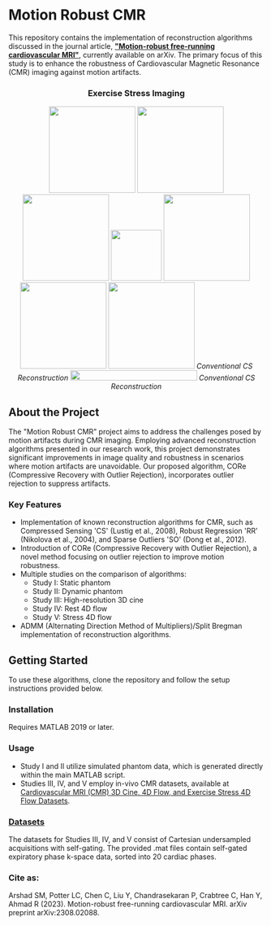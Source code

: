 # Motion Robust CMR

This repository contains the implementation of reconstruction algorithms discussed in the journal article, **["Motion-robust free-running cardiovascular MRI"](https://arxiv.org/abs/2308.02088)**, currently available on arXiv. The primary focus of this study is to enhance the robustness of Cardiovascular Magnetic Resonance (CMR) imaging against motion artifacts.
<p align="center">
  <h3 align="center">Exercise Stress Imaging</h3>
</p>
<p align="center">
  <img src="https://github.com/OSU-MR/motion-robust-CMR/assets/97550963/5ca0ff76-b84a-433f-ab53-3df9becaaf6e" height="170"/>
  <img src="https://github.com/OSU-MR/motion-robust-CMR/assets/97550963/1d14c2dc-047f-4a81-96e1-8940af78a3a0" height="170"/>
  <img src="https://github.com/OSU-MR/motion-robust-CMR/assets/97550963/fe8ad0c8-60b3-4d99-bbe3-794dab6009a7" height="170"/>
   <img src="https://github.com/OSU-MR/motion-robust-CMR/assets/97550963/bffd8697-082f-41a7-810b-2556f7321d41"height="100"/>
  <img src="https://github.com/OSU-MR/motion-robust-CMR/assets/97550963/457984bd-d556-4409-a0dc-e6d967d0fa4f" height="170"/>
  <img src="https://github.com/OSU-MR/motion-robust-CMR/assets/97550963/6873abb3-a6b2-4a3c-b824-a01b100d7404" height="170"/>
  <img src="https://github.com/OSU-MR/motion-robust-CMR/assets/97550963/b0a7ce42-0aac-4bd7-8f53-5bf85c7f6f01" height="170"/>
  <em>Conventional CS Reconstruction</em></span>
   <img src="https://github.com/OSU-MR/motion-robust-CMR/assets/97550963/db49819d-3aa0-4614-ad37-46f904f9bf22" width="250" height="20"/>
  <em>Conventional CS Reconstruction</em></span>
</div>

## About the Project

The "Motion Robust CMR" project aims to address the challenges posed by motion artifacts during CMR imaging. Employing advanced reconstruction algorithms presented in our research work, this project demonstrates significant improvements in image quality and robustness in scenarios where motion artifacts are unavoidable. Our proposed algorithm, CORe (Compressive Recovery with Outlier Rejection), incorporates outlier rejection to suppress artifacts.

### Key Features

- Implementation of known reconstruction algorithms for CMR, such as Compressed Sensing 'CS' (Lustig et al., 2008), Robust Regression 'RR' (Nikolova et al., 2004), and Sparse Outliers 'SO' (Dong et al., 2012).
- Introduction of CORe (Compressive Recovery with Outlier Rejection), a novel method focusing on outlier rejection to improve motion robustness.
- Multiple studies on the comparison of algorithms:
   - Study I: Static phantom
   - Study II: Dynamic phantom
   - Study III: High-resolution 3D cine
   - Study IV: Rest 4D flow
   - Study V: Stress 4D flow
- ADMM (Alternating Direction Method of Multipliers)/Split Bregman implementation of reconstruction algorithms.

## Getting Started

To use these algorithms, clone the repository and follow the setup instructions provided below.

### Installation

Requires MATLAB 2019 or later.

### Usage
- Study I and II utilize simulated phantom data, which is generated directly within the main MATLAB script.
- Studies III, IV, and V employ in-vivo CMR datasets, available at [Cardiovascular MRI (CMR) 3D Cine, 4D Flow, and Exercise Stress 4D Flow Datasets](https://zenodo.org/records/8105485).

### [Datasets](https://zenodo.org/records/8105485)
The datasets for Studies III, IV, and V consist of Cartesian undersampled acquisitions with self-gating. The provided .mat files contain self-gated expiratory phase k-space data, sorted into 20 cardiac phases.


### Cite as:

Arshad SM, Potter LC, Chen C, Liu Y, Chandrasekaran P, Crabtree C, Han Y, Ahmad R (2023). Motion-robust free-running cardiovascular MRI. arXiv preprint arXiv:2308.02088.
